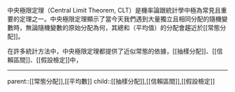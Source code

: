 中央極限定理（Central Limit Theorem, CLT）是機率論跟統計學中極為常見且重要的定理之一。中央極限定理顯示了當今天我們遇到大量獨立且相同分配的隨機變數時，無論隨機變數的原始分配為何，其總和（平均值）的分配會趨近於[[常態分配]]。

在許多統計方法中，中央極限定理都提供了近似常態的依據，[[抽樣分配]]、[[信賴區間]]、[[假設檢定]]中，

- - -
parent::[[常態分配]],[[平均數]]
child::[[抽樣分配]],[[信賴區間]],[[假設檢定]]